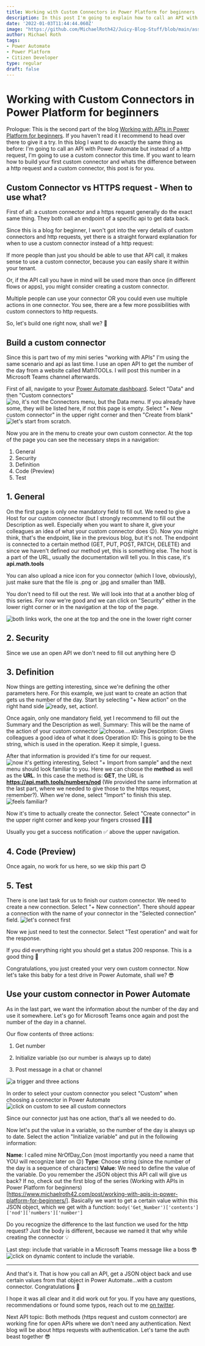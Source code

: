 ```yaml
---
title: Working with Custom Connectors in Power Platform for beginners
description: In this post I'm going to explain how to call an API with a custom connector and how to use it in Power Automate
date: '2022-01-03T11:44:44.060Z'
image: "https://github.com/MichaelRoth42/Juicy-Blog-Stuff/blob/main/assets/images/blog/title-calling-connector.png"
author: Michael Roth
tags: 
- Power Automate
- Power Platform
- Citizen Developer
type: regular
draft: false
---
```


# Working with Custom Connectors in Power Platform for beginners

Prologue: This is the second part of the blog [Working with APIs in Power Platform for beginners](https://www.michaelroth42.com/post/working-with-apis-in-power-platform-for-beginners/). If you haven't read it I recommend to head over there to give it a try.
In this blog I want to do exactly the same thing as before: I'm going to call an API with Power Automate but instead of a http request, I'm going to use a custom connector this time. If you want to learn how to build your first custom connector and whats the difference between a http request and a custom connector, this post is for you.

## Custom Connector vs HTTPS request - When to use what?

First of all: a custom connector and a https request generally do the exact same thing. They both call an endpoint of a specific api to get data back.

Since this is a blog for beginner, I won't got into the very details of custom connectors and http requests, yet there is a straight forward explanation for when to use a custom connector instead of a http request:

If more people than just you should be able to use that API call, it makes sense to use a custom connector, because you can easily share it within your tenant.

Or, if the API call you have in mind will be used more than once (in different flows or apps), you might consider creating a custom connector.

Multiple people can use your connector OR you could even use multiple actions in one connector. You see, there are a few more possibilities with custom connectors to http requests.

So, let's build one right now, shall we? 👏

## Build a custom connector

Since this is part two of my mini series "working with APIs" I'm using the same scenario and api as last time. I use an open API to get the number of the day from a website called MathTOOLs. I will post this number in a Microsoft Teams channel afterwards.

First of all, navigate to your [Power Automate dashboard](www.flow.microsoft.com). Select "Data" and then "Custom connectors" ![no, it's not the Connectors menu, but the Data menu](https://github.com/MichaelRoth42/Juicy-Blog-Stuff/blob/main/assets/images/blog/custom-connector-1.png). If you already have some, they will be listed here, if not this page is empty. Select "+ New custom connector" in the upper right corner and then "Create from blank" ![let's start from scratch](https://github.com/MichaelRoth42/Juicy-Blog-Stuff/blob/main/assets/images/blog/custom-connector-2.png).

Now you are in the menu to create your own custom connector. At the top of the page you can see the necessary steps in a navigation:

1. General
2. Security
3. Definition
4. Code (Preview)
5. Test


## 1. General
On the first page is only one mandatory field to fill out. We need to give a Host for our custom connector (but I strongly recommend to fill out the Description as well. Especially when you want to share it, give your colleagues an idea of what your custom connector does 😉). Now you might think, that's the endpoint, like in the previous blog, but it's not. The endpoint is connected to a certain method (GET, PUT, POST, PATCH, DELETE) and since we haven't defined our method yet, this is something else. The host is a part of the URL, usually the documentation will tell you.
In this case, it's **api.math.tools**

You can also upload a nice icon for you connector (which I love, obviously), just make sure that the file is .png or .jpg and smaller than 1MB.

You don't need to fill out the rest. We will look into that at a another blog of this series. For now we're good and we can click on "Security" either in the lower right corner or in the navigation at the top of the page.

![both links work, the one at the top and the one in the lower right corner](https://github.com/MichaelRoth42/Juicy-Blog-Stuff/blob/main/assets/images/blog/custom-connector-3.png)

## 2. Security
Since we use an open API we don't need to fill out anything here 😊

## 3. Definition
Now things are getting interesting, since we're defining the other parameters here. For this example, we just want to create an action that gets us the number of the day.
Start by selecting "+ New action" on the right hand side ![ready, set, action!](https://github.com/MichaelRoth42/Juicy-Blog-Stuff/blob/main/assets/images/blog/custom-connector-4.png).

Once again, only one mandatory field, yet I recommend to fill out the Summary and the Description as well.
Summary: This will be the name of the action of your custom connector
![choose....wisley](https://github.com/MichaelRoth42/Juicy-Blog-Stuff/blob/main/assets/images/blog/custom-connector-5.png)
Description: Gives colleagues a good idea of what it does
Operation ID: This is going to be the string, which is used in the operation. Keep it simple, I guess.

After that information is provided it's time for our request. ![now it's getting interesting](https://github.com/MichaelRoth42/Juicy-Blog-Stuff/blob/main/assets/images/blog/custom-connector-6.png), Select "+ Import from sample" and the next menu should look familiar to you. Here we can choose the **method** as well as the **URL**.
In this case the method is: **GET**, the URL is **https://api.math.tools/numbers/nod**
(We provided the same information at the last part, where we needed to give those to the https request, remember?). When we're done, select "Import" to finish this step.
![feels familiar?](https://github.com/MichaelRoth42/Juicy-Blog-Stuff/blob/main/assets/images/blog/custom-connector-7.png)

Now it's time to actually create the connector. Select "Create connector" in the upper right corner and keep your fingers crossed 🤞🤞🤞

Usually you get a success notification ✅ above the upper navigation.

## 4. Code (Preview)
Once again, no work for us here, so we skip this part 😊

## 5. Test
There is one last task for us to finish our custom connector. We need to create a new connection. Select "+ New connection". 
There should appear a connection with the name of your connector in the "Selected connection" field.
![let's connect first](https://github.com/MichaelRoth42/Juicy-Blog-Stuff/blob/main/assets/images/blog/custom-connector-8.png)

Now we just need to test the connector. Select "Test operation" and wait for the response.

If you did everything right you should get a status 200 response. This is a good thing 🙂

Congratulations, you just created your very own custom connector. Now let's take this baby for a test drive in Power Automate, shall we? 😎

## Use your custom connector in Power Automate

As in the last part, we want the information about the number of the day and use it somewhere. Let's go for Microsoft Teams once again and post the number of the day in a channel.

Our flow contents of three actions:

1. Get number

2. Initialize variable (so our number is always up to date)

3. Post message in a chat or channel
 
![a trigger and three actions](https://github.com/MichaelRoth42/Juicy-Blog-Stuff/blob/main/assets/images/blog/custom-connector-9.png)

In order to select your custom connector you select "Custom" when choosing a connector in Power Automate ![click on custom to see all custom connectors](https://github.com/MichaelRoth42/Juicy-Blog-Stuff/blob/main/assets/images/blog/custom-connector-10.png)

Since our connector just has one action, that's all we needed to do. 

Now let's put the value in a variable, so the number of the day is always up to date. Select the action "Initialize variable" and put in the following information:

**Name**: I called mine NrOfDay_Con (most importantly you need a name that YOU will recognize later on 😉)
**Type**: Choose string (since the number of the day is a sequence of characters)
**Value**: We need to define the value of the variable. Do you remember the JSON object this API call will give us back? If no, check out the first blog of the series (Working with APIs in Power Platform for beginners)[https://www.michaelroth42.com/post/working-with-apis-in-power-platform-for-beginners/]. Basically we want to get a certain value within this JSON object, which we get with a function:
`body('Get_Number')['contents']['nod']['numbers']['number']`

Do you recognize the difference to the last function we used for the http request? Just the body is different, because we named it that why while creating the connector 💡

Last step: include that variable in a Microsoft Teams message like a boss 😎 
![click on dynamic content to include the variable](https://github.com/MichaelRoth42/Juicy-Blog-Stuff/blob/main/assets/images/blog/custom-connector-11.png).

---

And that's it. That is how you call an API, get a JSON object back and use certain values from that object in Power Automate...with a custom connector. Congratulations 🙂

I hope it was all clear and it did work out for you. If you have any questions, recommendations or found some typos, reach out to me [on twitter](https://twitter.com/MichaelRoth42).

Next API topic: Both methods (https request and custom connector) are working fine for open APIs where we don't need any authentication. Next blog will be about https requests with authentication. Let's tame the auth beast together 😎

